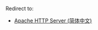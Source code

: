 Redirect to:

*   [Apache HTTP Server (简体中文)](/index.php/Apache_HTTP_Server_(%E7%AE%80%E4%BD%93%E4%B8%AD%E6%96%87) "Apache HTTP Server (简体中文)")
